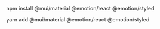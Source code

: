 npm install @mui/material @emotion/react @emotion/styled

yarn add @mui/material @emotion/react @emotion/styled